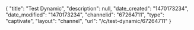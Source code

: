{
    "title": "Test Dynamic",
    "description": null,
    "date_created": "1470173234",
    "date_modified": "1470173234",
    "channelid": "67264711",
    "type": "captivate",
    "layout": "channel",
    "url": "\/c\/test-dynamic\/67264711"
}